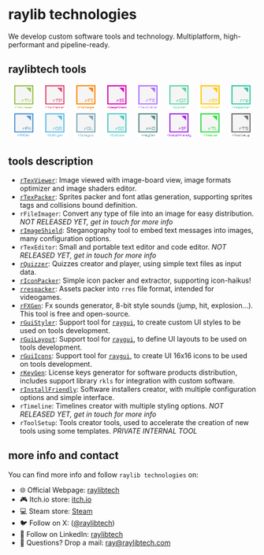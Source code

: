 # raylib technologies

We develop custom software tools and technology. Multiplatform, high-performant and pipeline-ready.

## raylibtech tools

<table border="0">
    <tbody style="border: none;">
        <!-- Row 1 -->
        <tr>
            <td style="border: none;"><a href="https://raylibtech.itch.io/rtexviewer"><img src="images/logo_rtexviewer.png" alt="rTexViewer"></a></td>
            <td style="border: none;"><a href="https://raylibtech.itch.io/rtexpacker"><img src="images/logo_rtexpacker.png" alt="rTexPacker"></a></td>
            <td style="border: none;"><img src="images/logo_rfileimager.png" alt="rFileImager"></a></td>
            <td style="border: none;"><a href="https://raylibtech.itch.io/rimageshield"><img src="images/logo_rimageshield.png" alt="rImageShield"></a></td>
            <td style="border: none;"><img src="images/logo_rtexteditor.png" alt="rTextEditor"></td>
            <td style="border: none;"><a href="https://raylibtech.itch.io/rquizzer"><img src="images/logo_rquizzer.png" alt="rQuizzer"></a></td>
            <td style="border: none;"><a href="https://raylibtech.itch.io/riconpacker"><img src="images/logo_riconpacker.png" alt="rIconPacker"></a></td>
            <td style="border: none;"><a href="https://raylibtech.itch.io/rrespacker"><img src="images/logo_rrespacker.png" alt="rrespacker"></a></td>
        </tr>
        <!-- Row 2 -->
        <tr>
            <td style="border: none;"><a href="https://raylibtech.itch.io/rfxgen"><img src="images/logo_rfxgen.png" alt="rFXGen"></a></td>
            <td style="border: none;"><a href="https://raylibtech.itch.io/rguistyler"><img src="images/logo_rguistyler.png" alt="rGuiStyler"></a></td>
            <td style="border: none;"><a href="https://raylibtech.itch.io/rguilayout"><img src="images/logo_rguilayout.png" alt="rGuiLayout"></a></td>
            <td style="border: none;"><a href="https://raylibtech.itch.io/rguiicons"><img src="images/logo_rguiicons.png" alt="rGuiIcons"></a></td>
            <td style="border: none;"><a href="https://raylibtech.itch.io/rkeygen"><img src="images/logo_rkeygen.png" alt="rKeyGen"></td>
            <td style="border: none;"><a href="https://raylibtech.itch.io/rinstallfriendly"><img src="images/logo_rinstallfriendly.png" alt="rInstallFriendly"></a></td>
            <td style="border: none;"><img src="images/logo_rtimeline.png" alt="rTimeline"></a></td>
            <td style="border: none;"><img src="images/logo_rtoolsetup.png" alt="rToolSetup"></td>
        </tr>
    </tbody>
</table>

## tools description

 - [`rTexViewer`](https://raylibtech.itch.io/rtexviewer): Image viewed with image-board view, image formats optimizer and image shaders editor.
 - [`rTexPacker`](https://raylibtech.itch.io/rtexpacker): Sprites packer and font atlas generation, supporting sprites tags and collisions bound definition.
 - `rFileImager`: Convert any type of file into an image for easy distribution. _NOT RELEASED YET, get in touch for more info_
 - [`rImageShield`](https://raylibtech.itch.io/rimageshield): Steganography tool to embed text messages into images, many configuration options.
 - `rTexEditor`: Small and portable text editor and code editor. _NOT RELEASED YET, get in touch for more info_
 - [`rQuizzer`](https://raylibtech.itch.io/rquizzer): Quizzes creator and player, using simple text files as input data.
 - [`rIconPacker`](https://raylibtech.itch.io/riconpacker): Simple icon packer and extractor, supporting icon-haikus!
 - [`rrespacker`](https://raylibtech.itch.io/rrespacker): Assets packer into `rres` file format, intended for videogames.
 - [`rFXGen`](https://raylibtech.itch.io/rfxgen): Fx sounds generator, 8-bit style sounds (jump, hit, explosion...). This tool is free and open-source.
 - [`rGuiStyler`](https://raylibtech.itch.io/rguistyler): Support tool for [`raygui`](https://github.com/raysan5/raygui), to create custom UI styles to be used on tools development.
 - [`rGuiLayout`](https://raylibtech.itch.io/rguilayout): Support tool for [`raygui`](https://github.com/raysan5/raygui), to define UI layouts to be used on tools development.
 - [`rGuiIcons`](https://raylibtech.itch.io/rguiicons): Support tool for [`raygui`](https://github.com/raysan5/raygui), to create UI 16x16 icons to be used on tools development.
 - [`rKeyGen`](https://raylibtech.itch.io/rkeygen): License keys generator for software products distribution, includes support library `rkls` for integration with custom software.
 - [`rInstallFriendly`](https://raylibtech.itch.io/rinstallfriendly): Software installers creator, with multiple configuration options and simple interface.
 - `rTimeline`: Timelines creator with multiple styling options. _NOT RELEASED YET, get in touch for more info_
 - `rToolSetup`: Tools creator tools, used to accelerate the creation of new tools using some templates. _PRIVATE INTERNAL TOOL_

## more info and contact

You can find more info and follow `raylib technologies` on:

- 🌐 Official Webpage: [raylibtech](https://www.raylibtech.com)
- 🎮 Itch.io store:  [itch.io](https://raylibtech.itch.io/) 
- 💻 Steam store: [Steam](https://store.steampowered.com/developer/raylibtech)
- 🐦 Follow on X: ([@raylibtech](https://x.com/raylibtech))
- 💼 Follow on LinkedIn: [raylibtech](https://www.linkedin.com/in/raylibtech)
- 📧 Questions? Drop a mail: ray@raylibtech.com


